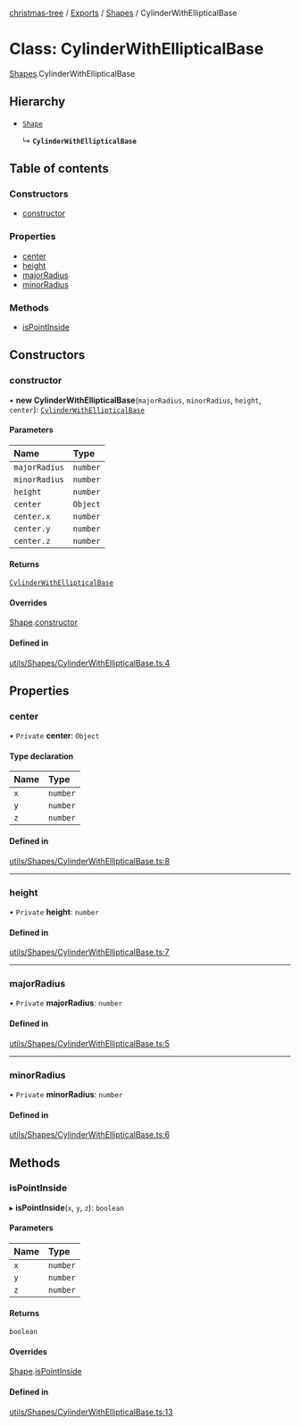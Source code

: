 [christmas-tree](../README.md) / [Exports](../modules.md) / [Shapes](../modules/Shapes.md) / CylinderWithEllipticalBase

# Class: CylinderWithEllipticalBase

[Shapes](../modules/Shapes.md).CylinderWithEllipticalBase

## Hierarchy

- [`Shape`](Shapes.Shape.md)

  ↳ **`CylinderWithEllipticalBase`**

## Table of contents

### Constructors

- [constructor](Shapes.CylinderWithEllipticalBase.md#constructor)

### Properties

- [center](Shapes.CylinderWithEllipticalBase.md#center)
- [height](Shapes.CylinderWithEllipticalBase.md#height)
- [majorRadius](Shapes.CylinderWithEllipticalBase.md#majorradius)
- [minorRadius](Shapes.CylinderWithEllipticalBase.md#minorradius)

### Methods

- [isPointInside](Shapes.CylinderWithEllipticalBase.md#ispointinside)

## Constructors

### constructor

• **new CylinderWithEllipticalBase**(`majorRadius`, `minorRadius`, `height`, `center`): [`CylinderWithEllipticalBase`](Shapes.CylinderWithEllipticalBase.md)

#### Parameters

| Name | Type |
| :------ | :------ |
| `majorRadius` | `number` |
| `minorRadius` | `number` |
| `height` | `number` |
| `center` | `Object` |
| `center.x` | `number` |
| `center.y` | `number` |
| `center.z` | `number` |

#### Returns

[`CylinderWithEllipticalBase`](Shapes.CylinderWithEllipticalBase.md)

#### Overrides

[Shape](Shapes.Shape.md).[constructor](Shapes.Shape.md#constructor)

#### Defined in

[utils/Shapes/CylinderWithEllipticalBase.ts:4](https://github.com/justinfernald/christmas-tree-lights/blob/6ac5881/src/utils/Shapes/CylinderWithEllipticalBase.ts#L4)

## Properties

### center

• `Private` **center**: `Object`

#### Type declaration

| Name | Type |
| :------ | :------ |
| `x` | `number` |
| `y` | `number` |
| `z` | `number` |

#### Defined in

[utils/Shapes/CylinderWithEllipticalBase.ts:8](https://github.com/justinfernald/christmas-tree-lights/blob/6ac5881/src/utils/Shapes/CylinderWithEllipticalBase.ts#L8)

___

### height

• `Private` **height**: `number`

#### Defined in

[utils/Shapes/CylinderWithEllipticalBase.ts:7](https://github.com/justinfernald/christmas-tree-lights/blob/6ac5881/src/utils/Shapes/CylinderWithEllipticalBase.ts#L7)

___

### majorRadius

• `Private` **majorRadius**: `number`

#### Defined in

[utils/Shapes/CylinderWithEllipticalBase.ts:5](https://github.com/justinfernald/christmas-tree-lights/blob/6ac5881/src/utils/Shapes/CylinderWithEllipticalBase.ts#L5)

___

### minorRadius

• `Private` **minorRadius**: `number`

#### Defined in

[utils/Shapes/CylinderWithEllipticalBase.ts:6](https://github.com/justinfernald/christmas-tree-lights/blob/6ac5881/src/utils/Shapes/CylinderWithEllipticalBase.ts#L6)

## Methods

### isPointInside

▸ **isPointInside**(`x`, `y`, `z`): `boolean`

#### Parameters

| Name | Type |
| :------ | :------ |
| `x` | `number` |
| `y` | `number` |
| `z` | `number` |

#### Returns

`boolean`

#### Overrides

[Shape](Shapes.Shape.md).[isPointInside](Shapes.Shape.md#ispointinside)

#### Defined in

[utils/Shapes/CylinderWithEllipticalBase.ts:13](https://github.com/justinfernald/christmas-tree-lights/blob/6ac5881/src/utils/Shapes/CylinderWithEllipticalBase.ts#L13)
